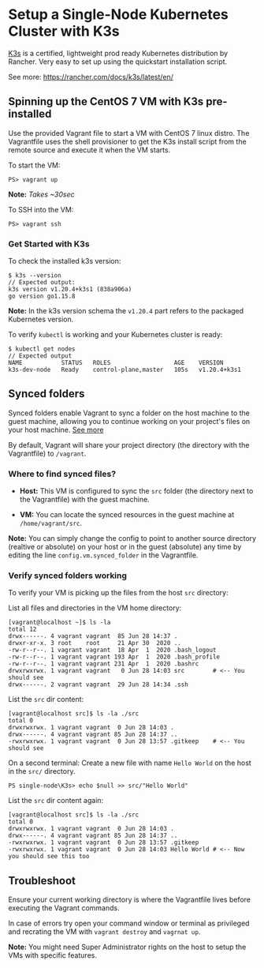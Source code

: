# Setup a Single-Node Kubernetes Cluster with K3s

[K3s](https://k3s.io/) is a certified, lightweight prod ready Kubernetes distribution by Rancher. Very easy to set up using the quickstart installation script.

See more: https://rancher.com/docs/k3s/latest/en/
     
## Spinning up the CentOS 7 VM with K3s pre-installed

Use the provided Vagrant file to start a VM with CentOS 7 linux distro. The Vagrantfile uses the shell provisioner to get the K3s install script from the remote source and execute it when the VM starts.

To start the VM:
```
PS> vagrant up
```

**Note:** *Takes ~30sec*

To SSH into the VM:
```
PS> vagrant ssh
```

### Get Started with K3s
To check the installed k3s version:
```
$ k3s --version 
// Expected output:
k3s version v1.20.4+k3s1 (838a906a)
go version go1.15.8
```

**Note:** In the k3s version schema the `v1.20.4` part refers to the packaged Kubernetes version. 

To verify `kubectl` is working and your Kubernetes cluster is ready:
```
$ kubectl get nodes
// Expected output
NAME           STATUS   ROLES                  AGE    VERSION
k3s-dev-node   Ready    control-plane,master   105s   v1.20.4+k3s1
```

## Synced folders

Synced folders enable Vagrant to sync a folder on the host machine to the guest machine, allowing you to continue working on your project's files on your host machine.
[See more](https://www.vagrantup.com/docs/synced-folders)

By default, Vagrant will share your project directory (the directory with the Vagrantfile) to `/vagrant`.

### Where to find synced files?

- **Host:** This VM is configured to sync the `src` folder (the directory next to the Vagrantfile) with the guest machine. 

- **VM:** You can locate the synced resources in the guest machine at `/home/vagrant/src`.

**Note:** You can simply change the config to point to another source directory (realtive or absolute) on your host or in the guest (absolute) any time by editing the line `config.vm.synced_folder` in the Vagrantfile.

### Verify synced folders working
To verify your VM is picking up the files from the host `src` directory:

List all files and directories in the VM home directory:
```
[vagrant@localhost ~]$ ls -la
total 12
drwx------. 4 vagrant vagrant  85 Jun 28 14:37 .
drwxr-xr-x. 3 root    root     21 Apr 30  2020 ..
-rw-r--r--. 1 vagrant vagrant  18 Apr  1  2020 .bash_logout
-rw-r--r--. 1 vagrant vagrant 193 Apr  1  2020 .bash_profile
-rw-r--r--. 1 vagrant vagrant 231 Apr  1  2020 .bashrc
drwxrwxrwx. 1 vagrant vagrant   0 Jun 28 14:03 src        # <-- You should see
drwx------. 2 vagrant vagrant  29 Jun 28 14:34 .ssh
```

List the `src` dir content:
```
[vagrant@localhost src]$ ls -la ./src
total 0
drwxrwxrwx. 1 vagrant vagrant  0 Jun 28 14:03 .
drwx------. 4 vagrant vagrant 85 Jun 28 14:37 ..
-rwxrwxrwx. 1 vagrant vagrant  0 Jun 28 13:57 .gitkeep    # <-- You should see
```

On a second terminal: Create a new file with name `Hello World` on the host in the `src/` directory.
```
PS single-node\K3s> echo $null >> src/"Hello World"
```

List the `src` dir content again:
```
[vagrant@localhost src]$ ls -la ./src
total 0
drwxrwxrwx. 1 vagrant vagrant  0 Jun 28 14:03 .
drwx------. 4 vagrant vagrant 85 Jun 28 14:37 ..
-rwxrwxrwx. 1 vagrant vagrant  0 Jun 28 13:57 .gitkeep    
-rwxrwxrwx. 1 vagrant vagrant  0 Jun 28 14:03 Hello World # <-- Now you should see this too
```

## Troubleshoot

Ensure your current working directory is where the Vagrantfile lives before executing the Vagrant commands. 

In case of errors try open your command window or terminal as privileged and recrating the VM with `vagrant destroy` and `vagrnat up`.

**Note:** You might need Super Administrator rights on the host to setup the VMs with specific features.